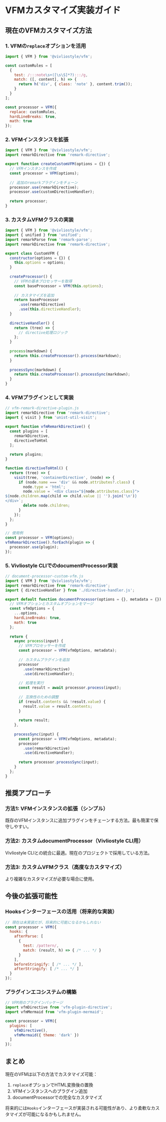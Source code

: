 # VFMカスタマイズ実装ガイド

## 現在のVFMカスタマイズ方法

### 1. VFMの`replace`オプションを活用

```javascript
import { VFM } from '@vivliostyle/vfm';

const customRules = [
  {
    test: /:::note\s+([\s\S]*?):::/g,
    match: ([, content], h) => {
      return h('div', { class: 'note' }, content.trim());
    }
  }
];

const processor = VFM({
  replace: customRules,
  hardLineBreaks: true,
  math: true
});
```

### 2. VFMインスタンスを拡張

```javascript
import { VFM } from '@vivliostyle/vfm';
import remarkDirective from 'remark-directive';

export function createCustomVFM(options = {}) {
  // VFMインスタンスを作成
  const processor = VFM(options);
  
  // 追加のremarkプラグインをチェーン
  processor.use(remarkDirective);
  processor.use(customDirectiveHandler);
  
  return processor;
}
```

### 3. カスタムVFMクラスの実装

```javascript
import { VFM } from '@vivliostyle/vfm';
import { unified } from 'unified';
import remarkParse from 'remark-parse';
import remarkDirective from 'remark-directive';

export class CustomVFM {
  constructor(options = {}) {
    this.options = options;
  }
  
  createProcessor() {
    // VFMの基本プロセッサーを取得
    const baseProcessor = VFM(this.options);
    
    // カスタマイズを追加
    return baseProcessor
      .use(remarkDirective)
      .use(this.directiveHandler);
  }
  
  directiveHandler() {
    return (tree) => {
      // directive処理ロジック
    };
  }
  
  process(markdown) {
    return this.createProcessor().process(markdown);
  }
  
  processSync(markdown) {
    return this.createProcessor().processSync(markdown);
  }
}
```

### 4. VFMプラグインとして実装

```javascript
// vfm-remark-directive-plugin.js
import remarkDirective from 'remark-directive';
import { visit } from 'unist-util-visit';

export function vfmRemarkDirective() {
  const plugins = [
    remarkDirective,
    directiveToHtml
  ];
  
  return plugins;
}

function directiveToHtml() {
  return (tree) => {
    visit(tree, 'containerDirective', (node) => {
      if (node.name === 'div' && node.attributes?.class) {
        node.type = 'html';
        node.value = `<div class="${node.attributes.class}">
${node.children.map(child => child.value || '').join('\n')}
</div>`;
        delete node.children;
      }
    });
  };
}

// 使用例
const processor = VFM(options);
vfmRemarkDirective().forEach(plugin => {
  processor.use(plugin);
});
```

### 5. Vivliostyle CLIでのdocumentProcessor実装

```javascript
// document-processor-custom-vfm.js
import { VFM } from '@vivliostyle/vfm';
import remarkDirective from 'remark-directive';
import { directiveHandler } from './directive-handler.js';

export default function documentProcessor(options = {}, metadata = {}) {
  // VFMオプションとカスタムオプションをマージ
  const vfmOptions = {
    ...options,
    hardLineBreaks: true,
    math: true
  };
  
  return {
    async process(input) {
      // VFMプロセッサーを作成
      const processor = VFM(vfmOptions, metadata);
      
      // カスタムプラグインを追加
      processor
        .use(remarkDirective)
        .use(directiveHandler);
      
      // 処理を実行
      const result = await processor.process(input);
      
      // 互換性のための調整
      if (result.contents && !result.value) {
        result.value = result.contents;
      }
      
      return result;
    },
    
    processSync(input) {
      const processor = VFM(vfmOptions, metadata);
      processor
        .use(remarkDirective)
        .use(directiveHandler);
      
      return processor.processSync(input);
    }
  };
}
```

## 推奨アプローチ

### 方法1: VFMインスタンスの拡張（シンプル）
既存のVFMインスタンスに追加プラグインをチェーンする方法。最も簡潔で保守しやすい。

### 方法2: カスタムdocumentProcessor（Vivliostyle CLI用）
Vivliostyle CLIとの統合に最適。現在のプロジェクトで採用している方法。

### 方法3: カスタムVFMクラス（高度なカスタマイズ）
より複雑なカスタマイズが必要な場合に使用。

## 今後の拡張可能性

### Hooksインターフェースの活用（将来的な実装）
```javascript
// 現在は未実装だが、将来的に可能になるかもしれない
const processor = VFM({
  hooks: {
    afterParse: [
      {
        test: /pattern/,
        match: (result, h) => { /* ... */ }
      }
    ],
    beforeStringify: [ /* ... */ ],
    afterStringify: [ /* ... */ ]
  }
});
```

### プラグインエコシステムの構築
```javascript
// VFM用のプラグインパッケージ
import vfmDirective from 'vfm-plugin-directive';
import vfmMermaid from 'vfm-plugin-mermaid';

const processor = VFM({
  plugins: [
    vfmDirective(),
    vfmMermaid({ theme: 'dark' })
  ]
});
```

## まとめ

現在のVFMは以下の方法でカスタマイズ可能：
1. `replace`オプションでHTML変換後の置換
2. VFMインスタンスへのプラグイン追加
3. documentProcessorでの完全なカスタマイズ

将来的には`Hooks`インターフェースが実装される可能性があり、より柔軟なカスタマイズが可能になるかもしれません。